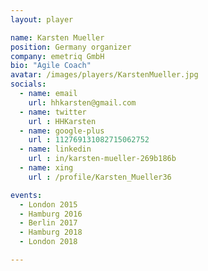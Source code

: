 ```yaml
---
layout: player

name: Karsten Mueller
position: Germany organizer
company: emetriq GmbH
bio: "Agile Coach"
avatar: /images/players/KarstenMueller.jpg
socials:
  - name: email
    url: hhkarsten@gmail.com
  - name: twitter
    url : HHKarsten
  - name: google-plus
    url : 112769131082715062752
  - name: linkedin
    url : in/karsten-mueller-269b186b 
  - name: xing
    url : /profile/Karsten_Mueller36

events:
  - London 2015
  - Hamburg 2016
  - Berlin 2017
  - Hamburg 2018
  - London 2018

---
```

